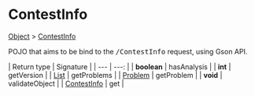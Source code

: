
# ContestInfo

[Object]() > [ContestInfo](nullfr/faylixe/googlecodejam/client/webservice/ContestInfo.md)


<p>POJO that aims to be bind to the <tt>/ContestInfo</tt>
 request, using Gson API.</p>

| Return type | Signature |
| --- | ---: |
| **boolean** | hasAnalysis |
| **int** | getVersion |
| [List]() | getProblems |
| [Problem](nullfr/faylixe/googlecodejam/client/webservice/Problem.md) | getProblem |
| **void** | validateObject |
| [ContestInfo](nullfr/faylixe/googlecodejam/client/webservice/ContestInfo.md) | get |
